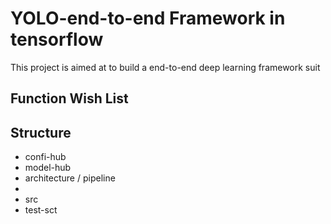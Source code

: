 
# YOLO-end-to-end Framework in tensorflow 

This project is aimed at to build a end-to-end deep learning framework suit 

## Function Wish List 


## Structure 
- confi-hub 
- model-hub
 - architecture / pipeline 
 - 
- src 
- test-sct  

